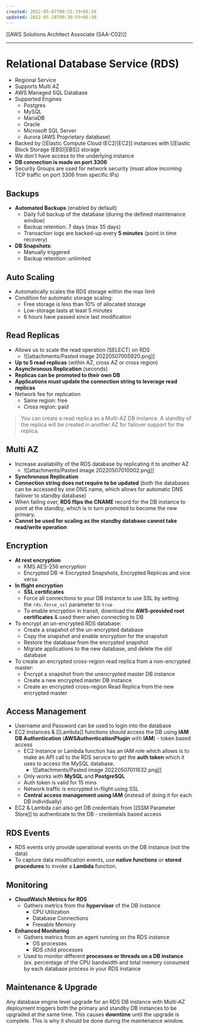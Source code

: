 ```yaml
---
created: 2022-05-07T00:25:19+05:30
updated: 2022-05-20T09:30:55+05:30
---
```

[[AWS Solutions Architect Associate (SAA-C02)]]

---

# Relational Database Service (RDS)
- Regional Service
- Supports Multi AZ
- AWS Managed SQL Database
- Supported Engines
	-   Postgres
	-   MySQL
	-   MariaDB
	-   Oracle
	-   Microsoft SQL Server
	-   Aurora (AWS Proprietary database)
- Backed by [[Elastic Compute Cloud (EC2)|EC2]] instances with [[Elastic Block Storage (EBS)|EBS]] storage
- We don't have access to the underlying instance
- **DB connection is made on port 3306**
- Security Groups are used for network security (must allow incoming TCP traffic on port 3306 from specific IPs)

## Backups
-   **Automated Backups** (enabled by default)
    -   Daily full backup of the database (during the defined maintenance window)
    -   Backup retention: 7 days (max 35 days)
    -   Transaction logs are backed-up every **5 minutes** (point in time recovery)
-   **DB Snapshots**:
    -   Manually triggered
    -   Backup retention: unlimited

## Auto Scaling
- Automatically scales the RDS storage within the max limit
- Condition for automatic storage scaling:
    -   Free storage is less than 10% of allocated storage
    -   Low-storage lasts at least 5 minutes
    -   6 hours have passed since last modification

## Read Replicas
- Allows us to scale the read operation (SELECT) on RDS
	- ![[attachments/Pasted image 20220507005920.png]]
- **Up to 5 read replicas** (within AZ, cross AZ or cross region)
- **Asynchronous Replication** (seconds)
- **Replicas can be promoted to their own DB**
- **Applications must update the connection string to leverage read replicas**
- Network fee for replication
	- Same region: free
	- Cross region: paid

> You can create a read replica as a Multi-AZ DB instance. A standby of the replica will be created in another AZ for failover support for the replica.

## Multi AZ
- Increase availability of the RDS database by replicating it to another AZ
	- ![[attachments/Pasted image 20220507010002.png]]
- **Synchronous Replication**
- **Connection string does not require to be updated** (both the databases can be accessed by one DNS name, which allows for automatic DNS failover to standby database)
- When failing over, **RDS flips the CNAME** record for the DB instance to point at the standby, which is in turn promoted to become the new primary.
- **Cannot be used for scaling as the standby database cannot take read/write operation**

## Encryption
- **At rest encryption**
	- KMS AES-256 encryption
	- Encrypted DB  => Encrypted Snapshots, Encrypted Replicas and vice versa
- **In flight encryption**
	- **SSL certificates**
	- Force all connections to your DB instance to use SSL by setting the `rds.force_ssl` parameter to `true`
	- To enable encryption in transit, download the **AWS-provided root certificates** & used them when connecting to DB
- To encrypt an un-encrypted RDS database:
    -   Create a snapshot of the un-encrypted database
    -   Copy the snapshot and enable encryption for the snapshot
    -   Restore the database from the encrypted snapshot
    -   Migrate applications to the new database, and delete the old database
- To create an encrypted cross-region read replica from a non-encrypted master:
	- Encrypt a snapshot from the unencrypted master DB instance
	- Create a new encrypted master DB instance
	- Create an encrypted cross-region Read Replica from the new encrypted master

## Access Management
- Username and Password can be used to login into the database
- EC2 instances & [[Lambda]] functions should access the DB using **IAM DB Authentication** (**AWSAuthenticationPlugin** with **IAM**) - token based access
	- EC2 instance or Lambda function has an IAM role which allows is to make an API call to the RDS service to get the **auth token** which it uses to access the MySQL database.
		- ![[attachments/Pasted image 20220507011632.png]]
	- Only works with **MySQL** and **PostgreSQL**
	- Auth token is valid for 15 mins
	- Network traffic is encrypted in-flight using SSL
	- **Central access management using IAM** (instead of doing it for each DB individually)
- EC2 & Lambda can also get DB credentials from [[SSM Parameter Store]] to authenticate to the DB - credentials based access

## RDS Events
- RDS events only provide operational events on the DB instance (not the data)
- To capture data modification events, use **native functions** or **stored procedures** to invoke a **Lambda** function.

## Monitoring
- **CloudWatch Metrics for RDS**
	- Gathers metrics from the **hypervisor** of the DB instance
		- CPU Utilization
		- Database Connections
		- Freeable Memory
- **Enhanced Monitoring**
	- Gathers metrics from an agent running on the RDS instance
		- OS processes
		- RDS child processes
	- Used to monitor different **processes or threads on a DB instance** (ex. percentage of the CPU bandwidth and total memory consumed by each database process in your RDS instance

## Maintenance & Upgrade
Any database engine level upgrade for an RDS DB instance with Multi-AZ deployment triggers both the primary and standby DB instances to be upgraded at the same time. This causes **downtime** until the upgrade is complete. This is why it should be done during the maintenance window.